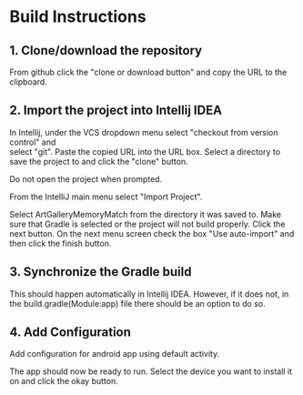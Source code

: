 # Build Instructions  

## 1. Clone/download the repository

From github click the "clone or download button" and copy the URL to the clipboard.

## 2. Import the project into Intellij IDEA

In Intellij, under the VCS dropdown menu select "checkout from version control" and  
select "git". Paste the copied URL into the URL box. 
Select a directory to save the project to and click the "clone" button.  

Do not open the project when prompted. 

From the IntelliJ main menu select "Import Project".
 
Select ArtGalleryMemoryMatch from the directory it was saved to. Make sure that Gradle is selected or the project will not build properly. 
Click the next button. On the next menu screen check the box "Use auto-import" and then click the finish button.

## 3. Synchronize the Gradle build

This should happen automatically in Intellij IDEA. However, if it does not, in the build.gradle(Module:app) file there should be an option to do so.

## 4. Add Configuration

Add configuration for android app using default activity.  

The app should now be ready to run. Select the device you want to install it on and click the okay button.
